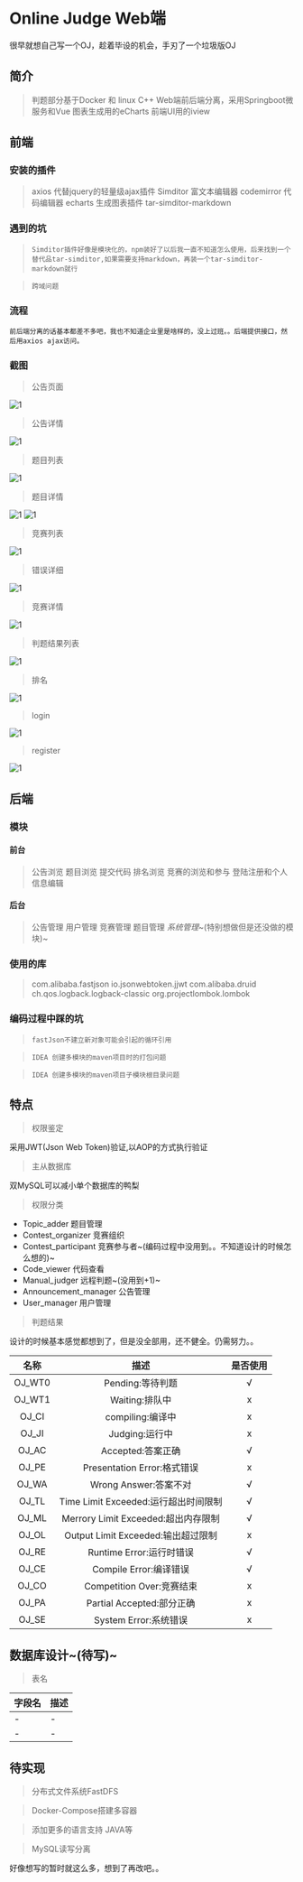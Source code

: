 
# Online Judge Web端

很早就想自己写一个OJ，趁着毕设的机会，手刃了一个垃圾版OJ
## 简介
> 判题部分基于Docker 和 linux C++
Web端前后端分离，采用Springboot微服务和Vue
图表生成用的eCharts
前端UI用的iview

## 前端
### 安装的插件
>axios 代替jquery的轻量级ajax插件
Simditor 富文本编辑器
codemirror 代码编辑器
echarts 生成图表插件
tar-simditor-markdown
### 遇到的坑
>`Simditor插件好像是模块化的，npm装好了以后我一直不知道怎么使用，后来找到一个替代品tar-simditor,如果需要支持markdown，再装一个tar-simditor-markdown就行`

>`跨域问题`
### 流程
`前后端分离的话基本都差不多吧，我也不知道企业里是啥样的，没上过班。。后端提供接口，然后用axios ajax访问。`

### 截图
>公告页面

![1](http://localhost:8088/api-blog/image?imageName=1562057214898fEt01.png)

>公告详情

![1](http://localhost:8088/api-blog/image?imageName=1562057230123Iyjw2.png)

>题目列表

![1](http://localhost:8088/api-blog/image?imageName=1562057237497mWYX3.png)

>题目详情

![1](http://localhost:8088/api-blog/image?imageName=1562057244925agDR4.png)
![1](http://localhost:8088/api-blog/image?imageName=1562057253793yw1S5.png)

>竞赛列表

![1](http://localhost:8088/api-blog/image?imageName=1562057265204r0ni6.png)

>错误详细

![1](http://localhost:8088/api-blog/image?imageName=1562057271076nUXQ7.png)

>竞赛详情

![1](http://localhost:8088/api-blog/image?imageName=1562057276895aLSV8.png)

>判题结果列表

![1](http://localhost:8088/api-blog/image?imageName=1562057282271y3xl9.png)

>排名

![1](http://localhost:8088/api-blog/image?imageName=1562057287822Z7WJ10.png)

>login

![1](http://localhost:8088/api-blog/image?imageName=1562057295353qOOy11.png)

>register

![1](http://localhost:8088/api-blog/image?imageName=1562057300474RQ4r12.png)
## 后端
### 模块
#### 前台
>公告浏览
题目浏览
提交代码
排名浏览
竞赛的浏览和参与
登陆注册和个人信息编辑
#### 后台
>公告管理
用户管理
竞赛管理
题目管理
_系统管理_~(特别想做但是还没做的模块)~
### 使用的库
>com.alibaba.fastjson
io.jsonwebtoken.jjwt
com.alibaba.druid
ch.qos.logback.logback-classic
org.projectlombok.lombok
### 编码过程中踩的坑
>`fastJson不建立新对象可能会引起的循环引用`

>`IDEA 创建多模块的maven项目时的打包问题`

>`IDEA 创建多模块的maven项目子模块根目录问题`
## 特点
>权限鉴定

采用JWT(Json Web Token)验证,以AOP的方式执行验证
>主从数据库

双MySQL可以减小单个数据库的鸭梨

>权限分类

+ Topic_adder 题目管理
+ Contest_organizer 竞赛组织
+ Contest_participant 竞赛参与者~(编码过程中没用到。。不知道设计的时候怎么想的)~
+ Code_viewer 代码查看
+ Manual_judger 远程判题~(没用到+1)~
+ Announcement_manager  公告管理
+ User_manager 用户管理

>判题结果

设计的时候基本感觉都想到了，但是没全部用，还不健全。仍需努力。。

|名称|描述|是否使用|
|:------:|:------:|:------:|
|OJ_WT0|Pending:等待判题|√|
|OJ_WT1|Waiting:排队中|x|
|OJ_CI|compiling:编译中|x|
|OJ_JI|Judging:运行中|x|
|OJ_AC|Accepted:答案正确|√|
|OJ_PE|Presentation Error:格式错误|x|
|OJ_WA|Wrong Answer:答案不对|√|
|OJ_TL|Time Limit Exceeded:运行超出时间限制|√|
|OJ_ML|Merrory Limit Exceeded:超出内存限制|√|
|OJ_OL|Output Limit Exceeded:输出超过限制|x|
|OJ_RE|Runtime Error:运行时错误|√|
|OJ_CE|Compile Error:编译错误|√|
|OJ_CO|Competition Over:竞赛结束|x|
|OJ_PA|Partial Accepted:部分正确|x|
|OJ_SE|System Error:系统错误|x|
## 数据库设计~(待写)~
>表名

|字段名|描述|
|------|---|
|-|-|
|-|-|


## 待实现
> 分布式文件系统FastDFS

>Docker-Compose搭建多容器

>添加更多的语言支持 JAVA等

>MySQL读写分离

好像想写的暂时就这么多，想到了再改吧。。
